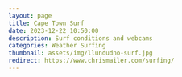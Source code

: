 ```yaml
---
layout: page
title: Cape Town Surf
date: 2023-12-22 10:50:00
description: Surf conditions and webcams
categories: Weather Surfing
thumbnail: assets/img/llundudno-surf.jpg
redirect: https://www.chrismailer.com/surfing/
---
```

